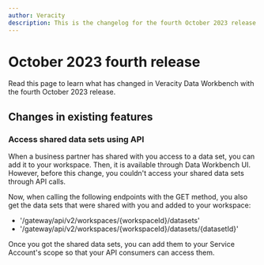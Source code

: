 ```yaml
---
author: Veracity
description: This is the changelog for the fourth October 2023 release of Data Workbench.
---
```


# October 2023 fourth release

Read this page to learn what has changed in Veracity Data Workbench with the fourth October 2023 release.

## Changes in existing features

### Access shared data sets using API

When a business partner has shared with you access to a data set, you can add it to your workspace. Then, it is available through Data Workbench UI. However, before this change, you couldn't access your shared data sets through API calls. 

Now, when calling the following endpoints with the GET method, you also get the data sets that were shared with you and added to your workspace:
* '/gateway/api/v2/workspaces/{workspaceId}/datasets'
* '/gateway/api/v2/workspaces/{workspaceId}/datasets/{datasetId}'

Once you got the shared data sets, you can add them to your Service Account's scope so that your API consumers can access them.


